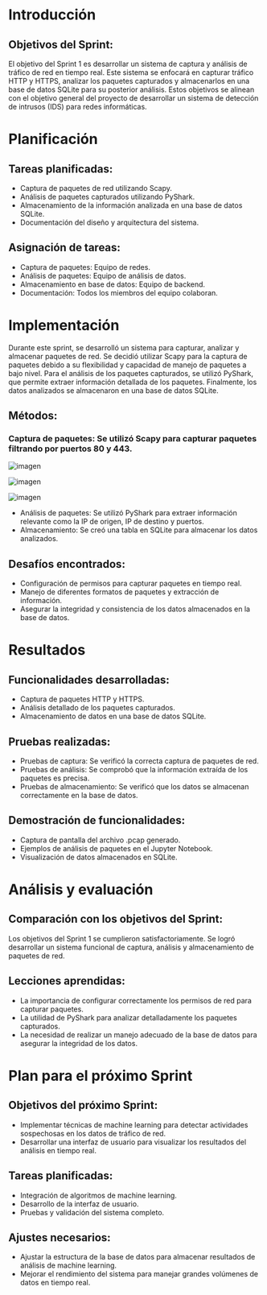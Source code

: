 # Introducción

## Objetivos del Sprint:
El objetivo del Sprint 1 es desarrollar un sistema de captura y análisis de tráfico de red en tiempo real. Este sistema se enfocará en capturar tráfico HTTP y HTTPS, analizar los paquetes capturados y almacenarlos en una base de datos SQLite para su posterior análisis. Estos objetivos se alinean con el objetivo general del proyecto de desarrollar un sistema de detección de intrusos (IDS) para redes informáticas.

# Planificación

## Tareas planificadas:
* Captura de paquetes de red utilizando Scapy.
* Análisis de paquetes capturados utilizando PyShark.
* Almacenamiento de la información analizada en una base de datos SQLite.
* Documentación del diseño y arquitectura del sistema.

## Asignación de tareas:
* Captura de paquetes: Equipo de redes.
* Análisis de paquetes: Equipo de análisis de datos.
* Almacenamiento en base de datos: Equipo de backend.
* Documentación: Todos los miembros del equipo colaboran.

# Implementación
Durante este sprint, se desarrolló un sistema para capturar, analizar y almacenar paquetes de red. Se decidió utilizar Scapy para la captura de paquetes debido a su flexibilidad y capacidad de manejo de paquetes a bajo nivel. Para el análisis de los paquetes capturados, se utilizó PyShark, que permite extraer información detallada de los paquetes. Finalmente, los datos analizados se almacenaron en una base de datos SQLite.

## Métodos:
### Captura de paquetes: Se utilizó Scapy para capturar paquetes filtrando por puertos 80 y 443.

![imagen](https://github.com/anttox/Proyecto-CPD/assets/118635410/b82a033d-e35d-4dd5-a938-2bc4e7fadbee)

![imagen](https://github.com/anttox/Proyecto-CPD/assets/118635410/a93434bd-446a-4147-82b7-e8368163fe69)

![imagen](https://github.com/anttox/Proyecto-CPD/assets/118635410/8dd09125-6d08-4ae0-90b5-d93c701391b6)


* Análisis de paquetes: Se utilizó PyShark para extraer información relevante como la IP de origen, IP de destino y puertos.
* Almacenamiento: Se creó una tabla en SQLite para almacenar los datos analizados.

## Desafíos encontrados:
* Configuración de permisos para capturar paquetes en tiempo real.
* Manejo de diferentes formatos de paquetes y extracción de información.
* Asegurar la integridad y consistencia de los datos almacenados en la base de datos.

# Resultados

## Funcionalidades desarrolladas:
* Captura de paquetes HTTP y HTTPS.
* Análisis detallado de los paquetes capturados.
* Almacenamiento de datos en una base de datos SQLite.

## Pruebas realizadas:
* Pruebas de captura: Se verificó la correcta captura de paquetes de red.
* Pruebas de análisis: Se comprobó que la información extraída de los paquetes es precisa.
* Pruebas de almacenamiento: Se verificó que los datos se almacenan correctamente en la base de datos.

## Demostración de funcionalidades:
* Captura de pantalla del archivo .pcap generado.
* Ejemplos de análisis de paquetes en el Jupyter Notebook.
* Visualización de datos almacenados en SQLite.

# Análisis y evaluación

## Comparación con los objetivos del Sprint:
Los objetivos del Sprint 1 se cumplieron satisfactoriamente. Se logró desarrollar un sistema funcional de captura, análisis y almacenamiento de paquetes de red.

## Lecciones aprendidas:
* La importancia de configurar correctamente los permisos de red para capturar paquetes.
* La utilidad de PyShark para analizar detalladamente los paquetes capturados.
* La necesidad de realizar un manejo adecuado de la base de datos para asegurar la integridad de los datos.

# Plan para el próximo Sprint

## Objetivos del próximo Sprint:
* Implementar técnicas de machine learning para detectar actividades sospechosas en los datos de tráfico de red.
* Desarrollar una interfaz de usuario para visualizar los resultados del análisis en tiempo real.

## Tareas planificadas:
* Integración de algoritmos de machine learning.
* Desarrollo de la interfaz de usuario.
* Pruebas y validación del sistema completo.

## Ajustes necesarios:
* Ajustar la estructura de la base de datos para almacenar resultados de análisis de machine learning.
* Mejorar el rendimiento del sistema para manejar grandes volúmenes de datos en tiempo real.
